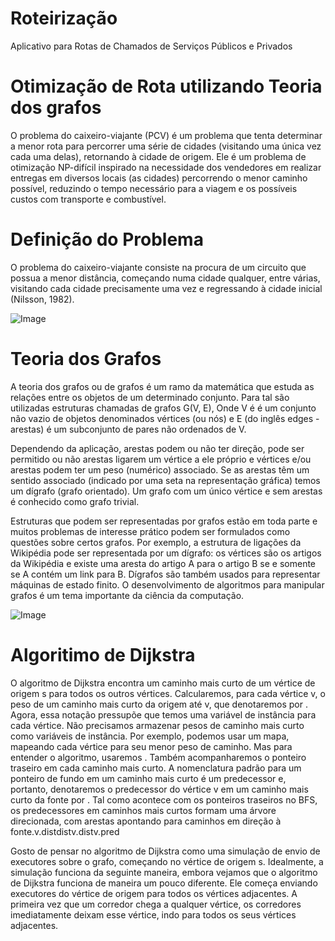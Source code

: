 # Roteirização
Aplicativo para Rotas de Chamados de Serviços Públicos e Privados

# Otimização de Rota utilizando Teoria dos grafos

O problema do caixeiro-viajante (PCV) é um problema que tenta determinar a menor rota para percorrer uma série de cidades (visitando uma única vez cada uma delas), retornando à cidade de origem. Ele é um problema de otimização NP-difícil inspirado na necessidade dos vendedores em realizar entregas em diversos locais (as cidades) percorrendo o menor caminho possível, reduzindo o tempo necessário para a viagem e os possíveis custos com transporte e combustível.

# Definição do Problema

O problema do caixeiro-viajante consiste na procura de um circuito que possua a menor distância, começando numa cidade qualquer, entre várias, visitando cada cidade precisamente uma vez e regressando à cidade inicial (Nilsson, 1982).

![Image](https://github.com/user-attachments/assets/ed9555f5-63c6-43be-9ed0-0012e3e5540c)

# Teoria dos Grafos

A teoria dos grafos ou de grafos é um ramo da matemática que estuda as relações entre os objetos de um determinado conjunto. Para tal são utilizadas estruturas chamadas de grafos G(V, E), Onde V é é um conjunto não vazio de objetos denominados vértices (ou nós) e E (do inglês edges - arestas) é um subconjunto de pares não ordenados de V.

Dependendo da aplicação, arestas podem ou não ter direção, pode ser permitido ou não arestas ligarem um vértice a ele próprio e vértices e/ou arestas podem ter um peso (numérico) associado. Se as arestas têm um sentido associado (indicado por uma seta na representação gráfica) temos um dígrafo (grafo orientado). Um grafo com um único vértice e sem arestas é conhecido como grafo trivial.

Estruturas que podem ser representadas por grafos estão em toda parte e muitos problemas de interesse prático podem ser formulados como questões sobre certos grafos. Por exemplo, a estrutura de ligações da Wikipédia pode ser representada por um dígrafo: os vértices são os artigos da Wikipédia e existe uma aresta do artigo A para o artigo B se e somente se A contém um link para B. Dígrafos são também usados para representar máquinas de estado finito. O desenvolvimento de algoritmos para manipular grafos é um tema importante da ciência da computação.

![Image](https://github.com/user-attachments/assets/b93dea42-4dee-482c-b6b0-993ee57c51cb)

# Algoritimo de Dijkstra

O algoritmo de Dijkstra encontra um caminho mais curto de um vértice de origem s para todos os outros vértices. Calcularemos, para cada vértice v, o peso de um caminho mais curto da origem até v, que denotaremos por . 
Agora, essa notação pressupõe que temos uma variável de instância para cada vértice. Não precisamos armazenar pesos de caminho mais curto como variáveis de instância. Por exemplo, podemos usar um mapa, mapeando cada vértice para seu menor peso de caminho. Mas para 
entender o algoritmo, usaremos . Também acompanharemos o ponteiro traseiro em cada caminho mais curto. A nomenclatura padrão para um ponteiro de fundo em um caminho mais curto é um predecessor e, portanto, denotaremos o predecessor do vértice v em um caminho mais curto
da fonte por . Tal como acontece com os ponteiros traseiros no BFS, os predecessores em caminhos mais curtos formam uma árvore direcionada, com arestas apontando para caminhos em direção à fonte.v.distdistv.distv.pred

Gosto de pensar no algoritmo de Dijkstra como uma simulação de envio de executores sobre o grafo, começando no vértice de origem s. Idealmente, a simulação funciona da seguinte maneira, embora vejamos que o algoritmo de Dijkstra funciona de maneira um pouco diferente.
Ele começa enviando executores do vértice de origem para todos os vértices adjacentes. A primeira vez que um corredor chega a qualquer vértice, os corredores imediatamente deixam esse vértice, indo para todos os seus vértices adjacentes.



